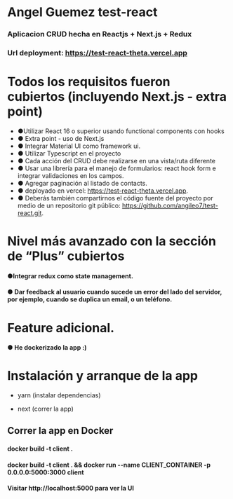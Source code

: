 # Angel Guemez test-react
### Aplicacion CRUD hecha en Reactjs + Next.js + Redux 
### Url deployment: https://test-react-theta.vercel.app

# Todos los requisitos fueron cubiertos (incluyendo Next.js - extra point)
- ●Utilizar React 16 o superior usando functional components con hooks
- ● Extra point - uso de Next.js
- ● Integrar Material UI como framework ui.
- ● Utilizar Typescript en el proyecto
- ● Cada acción del CRUD debe realizarse en una vista/ruta diferente
- ● Usar una librería para el manejo de formularios: react hook form e integrar validaciones en los campos.
- ● Agregar paginación al listado de contacts.
- ● deployado en vercel: https://test-react-theta.vercel.app.
- ● Deberás también compartirnos el código fuente del proyecto por medio de un repositorio git público: https://github.com/angileo7/test-react.git.

# Nivel más avanzado con la sección de “Plus” cubiertos

#### ●Integrar redux como state management.
#### ● Dar feedback al usuario cuando sucede un error del lado del servidor, por ejemplo, cuando se duplica un email, o un teléfono.

# Feature adicional.
#### ● He dockerizado la app :)

# Instalación y arranque de la app
- yarn (instalar dependencias)

- next (correr la app)

## Correr la app en Docker
#### docker build -t client .
#### docker build -t client . &amp;&amp; docker run --name CLIENT_CONTAINER -p 0.0.0.0:5000:3000 client
#### Visitar http://localhost:5000 para ver la UI
